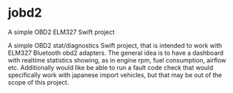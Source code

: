 # jobd2
A simple OBD2 ELM327 Swift project


A simple OBD2 stat/diagnostics Swift project, that is intended to work with ELM327 Bluetooth obd2 adapters. 
The general idea is to have a dashboard with realtime statistics showing, as in engine rpm, fuel consumption, airflow etc. 
Additionally would like be able to run a fault code check that would specifically work with japanese import vehicles, but that
may be out of the scope of this project.
